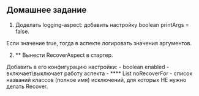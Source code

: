 ﻿## Домашнее задание

1. Доделать logging-aspect: добавить настройку boolean printArgs = false. 

Если значение true, тогда в аспекте логировать значения аргументов. 

2. ** Вынести RecoverAspect в стартер. 

Добавить в его конфигурацию настройки: - boolean enabled - включает\выключает работу аспекта - **** List<String> noRecoverFor - список названий классов (полное имя) исключений, для которых НЕ нужно делать Recover.